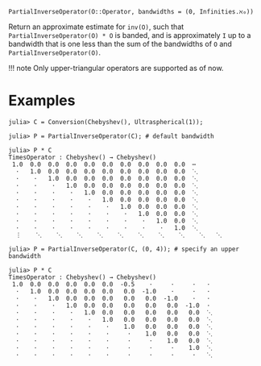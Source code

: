 ```
PartialInverseOperator(O::Operator, bandwidths = (0, Infinities.ℵ₀))
```

Return an approximate estimate for `inv(O)`, such that `PartialInverseOperator(O) * O` is banded, and is approximately `I` up to a bandwidth that is one less than the sum of the bandwidths of `O` and `PartialInverseOperator(O)`.

!!! note
    Only upper-triangular operators are supported as of now.


# Examples

```jldoctest
julia> C = Conversion(Chebyshev(), Ultraspherical(1));

julia> P = PartialInverseOperator(C); # default bandwidth

julia> P * C
TimesOperator : Chebyshev() → Chebyshev()
 1.0  0.0  0.0  0.0  0.0  0.0  0.0  0.0  0.0  0.0  ⋯
  ⋅   1.0  0.0  0.0  0.0  0.0  0.0  0.0  0.0  0.0  ⋱
  ⋅    ⋅   1.0  0.0  0.0  0.0  0.0  0.0  0.0  0.0  ⋱
  ⋅    ⋅    ⋅   1.0  0.0  0.0  0.0  0.0  0.0  0.0  ⋱
  ⋅    ⋅    ⋅    ⋅   1.0  0.0  0.0  0.0  0.0  0.0  ⋱
  ⋅    ⋅    ⋅    ⋅    ⋅   1.0  0.0  0.0  0.0  0.0  ⋱
  ⋅    ⋅    ⋅    ⋅    ⋅    ⋅   1.0  0.0  0.0  0.0  ⋱
  ⋅    ⋅    ⋅    ⋅    ⋅    ⋅    ⋅   1.0  0.0  0.0  ⋱
  ⋅    ⋅    ⋅    ⋅    ⋅    ⋅    ⋅    ⋅   1.0  0.0  ⋱
  ⋅    ⋅    ⋅    ⋅    ⋅    ⋅    ⋅    ⋅    ⋅   1.0  ⋱
  ⋮    ⋱    ⋱    ⋱    ⋱    ⋱    ⋱    ⋱    ⋱    ⋱   ⋱

julia> P = PartialInverseOperator(C, (0, 4)); # specify an upper bandwidth

julia> P * C
TimesOperator : Chebyshev() → Chebyshev()
 1.0  0.0  0.0  0.0  0.0  0.0  -0.5    ⋅     ⋅     ⋅   ⋅
  ⋅   1.0  0.0  0.0  0.0  0.0   0.0  -1.0    ⋅     ⋅   ⋅
  ⋅    ⋅   1.0  0.0  0.0  0.0   0.0   0.0  -1.0    ⋅   ⋅
  ⋅    ⋅    ⋅   1.0  0.0  0.0   0.0   0.0   0.0  -1.0  ⋅
  ⋅    ⋅    ⋅    ⋅   1.0  0.0   0.0   0.0   0.0   0.0  ⋱
  ⋅    ⋅    ⋅    ⋅    ⋅   1.0   0.0   0.0   0.0   0.0  ⋱
  ⋅    ⋅    ⋅    ⋅    ⋅    ⋅    1.0   0.0   0.0   0.0  ⋱
  ⋅    ⋅    ⋅    ⋅    ⋅    ⋅     ⋅    1.0   0.0   0.0  ⋱
  ⋅    ⋅    ⋅    ⋅    ⋅    ⋅     ⋅     ⋅    1.0   0.0  ⋱
  ⋅    ⋅    ⋅    ⋅    ⋅    ⋅     ⋅     ⋅     ⋅    1.0  ⋱
  ⋅    ⋅    ⋅    ⋅    ⋅    ⋅     ⋅     ⋅     ⋅     ⋅   ⋱
```
